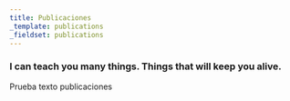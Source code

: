```yaml
---
title: Publicaciones
_template: publications
_fieldset: publications
---
```

### I can teach you many things. Things that will keep you alive.

Prueba texto publicaciones